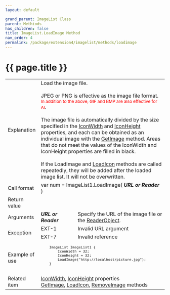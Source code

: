 ```yaml
---
layout: default

grand_parent: ImageList Class
parent: Methiods
has_children: false
title: ImageList.LoadImage Method
nav_order: 4
permalink: /package/extension4/imagelist/methods/loadimage
---
```

# {{ page.title }}

<table>
  <tr>
    <td>Explanation</td>
    <td colspan="2">Load the image file.<br><br> JPEG or PNG is effective as the image file format.<br><small><span style="color:red">In addition to the above, GIF and BMP are also effective for AI</span></small>.<br><br> The image file is automatically divided by the size specified in the <a href="/package/extension4/imagelist/properties/iconwidth">IconWidth</a> and <a href="/package/extension4/imagelist/properties/iconheight">IconHeight</a> properties, and each can be obtained as an individual image with the <a href="/package/extension4/imagelist/methods/getimage">GetImage</a> method. Areas that do not meet the values of the IconWidth and IconHeight properties are filled in black. <br><br>If the LoadImage and <a href="/package/extension4/imagelist/methods/loadicon">LoadIcon</a> methods are called repeatedly, they will be added after the loaded image list. It will not be overwritten.</td>
  </tr>
  <tr>
    <td>Call format</td>
    <td colspan="2">var num = ImageList1.LoadImage( <b><i>URL or Reader</i></b> )</td>
  </tr>
  <tr>
    <td>Return value</td>
    <td colspan="2"></td>
  </tr>  
  <tr>
    <td>Arguments</td>
    <td><b><i>URL or Reader</i></b></td>
    <td>Specify the URL of the image file or the <a href="/base/readerwriter#reader-object">ReaderObject</a>.</td>
  </tr>
  <tr>
    <td rowspan="2">Exception</td>
    <td>EXT-1</td>
    <td>Invalid URL argument</td>
  </tr>
  <tr>
    <td>EXT-7</td>
    <td>Invalid reference</td>
  </tr>
  <tr>
    <td>Example of use</td>
    <td colspan="2"><code><pre>
    ImageList ImageList1 {
        IconWidth = 32;
        IconHeight = 32;
        LoadImage("http://localhost/picture.jpg");
    }
    </pre></code></td>
  </tr>
  <tr>
    <td>Related item</td>
    <td colspan="2"><a href="/package/extension4/imagelist/properties/iconwidth">IconWidth</a>, <a href="/package/extension4/imagelist/properties/iconheight">IconHeight</a> properties<br><a href="/package/extension4/imagelist/methods/getimage">GetImage</a>, <a href="/package/extension4/imagelist/methods/loadicon">LoadIcon</a>, <a href="/package/extension4/imagelist/methods/removeimage">RemoveImage</a> methods</td>
  </tr>
</table>